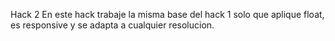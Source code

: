 Hack 2
En este hack trabaje la misma base del hack 1 solo que aplique float,
es responsive y se adapta a cualquier resolucion.